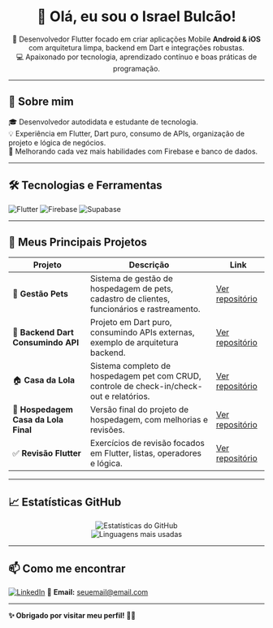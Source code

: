 <h1 align="center">👋 Olá, eu sou o Israel Bulcão!</h1>

<p align="center">
  🚀 Desenvolvedor Flutter focado em criar aplicações Mobile <strong>Android & iOS</strong> com arquitetura limpa, backend em Dart e integrações robustas.<br>
  💻 Apaixonado por tecnologia, aprendizado contínuo e boas práticas de programação.<br>
</p>

---

## 🚀 **Sobre mim**

🎓 Desenvolvedor autodidata e estudante de tecnologia.  
💡 Experiência em Flutter, Dart puro, consumo de APIs, organização de projeto e lógica de negócios.  
🌱 Melhorando cada vez mais habilidades com Firebase e banco de dados.

---

## 🛠️ **Tecnologias e Ferramentas**

![Flutter](https://img.shields.io/badge/Flutter-02569B?style=for-the-badge&logo=flutter&logoColor=white)
![Firebase](https://img.shields.io/badge/Firebase-FFCA28?style=for-the-badge&logo=firebase&logoColor=black)
![Supabase](https://img.shields.io/badge/Supabase-3ECF8E?style=for-the-badge&logo=supabase&logoColor=white)


---

## 📌 **Meus Principais Projetos**

| Projeto | Descrição | Link |
| ------- | --------- | ---- |
| 🐶 **Gestão Pets** | Sistema de gestão de hospedagem de pets, cadastro de clientes, funcionários e rastreamento. | [Ver repositório](https://github.com/isra33/gestao_pets) |
| 🔗 **Backend Dart Consumindo API** | Projeto em Dart puro, consumindo APIs externas, exemplo de arquitetura backend. | [Ver repositório](https://github.com/isra33/backend-dart-consumindo-api) |
| 🏠 **Casa da Lola** | Sistema completo de hospedagem pet com CRUD, controle de check-in/check-out e relatórios. | [Ver repositório](https://github.com/isra33/casa_da_lola_completo) |
| 📱 **Hospedagem Casa da Lola Final** | Versão final do projeto de hospedagem, com melhorias e revisões. | [Ver repositório](https://github.com/isra33/hospedagem_casa_da_lola_final) |
| ✅ **Revisão Flutter** | Exercícios de revisão focados em Flutter, listas, operadores e lógica. | [Ver repositório](https://github.com/isra33/revisao_flutter) |

---

## 📈 **Estatísticas GitHub**

<p align="center">
  <img src="https://github-readme-stats.vercel.app/api?username=isra33&show_icons=true&theme=tokyonight" alt="Estatísticas do GitHub">
  <br/>
  <img src="https://github-readme-stats.vercel.app/api/top-langs/?username=isra33&layout=compact&theme=tokyonight" alt="Linguagens mais usadas">
</p>

---

## 📫 **Como me encontrar**

[![LinkedIn](https://img.shields.io/badge/LinkedIn-blue?style=for-the-badge&logo=linkedin)](https://www.linkedin.com) <!-- Coloque o link real do seu LinkedIn -->
📧 **Email:** seuemail@email.com <!-- Troque pelo seu email real -->

---

**✨ Obrigado por visitar meu perfil! 🚀✨**
